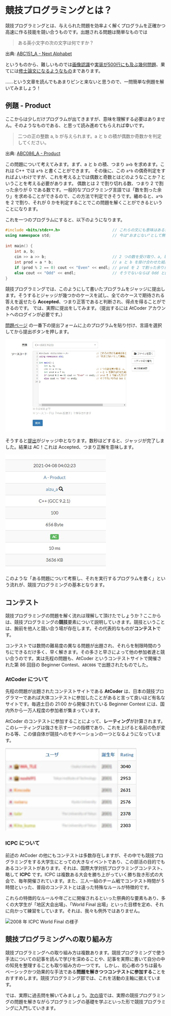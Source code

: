 # 競技プログラミングとは？

競技プログラミングとは、与えられた問題を効率よく解くプログラムを正確かつ高速に作る技能を競い合うものです。出題される問題は簡単なものでは

> ある英小文字の次の文字は何ですか？

出典: [ABC151_A - Next Alphabet](https://atcoder.jp/contests/abc151/tasks/abc151_a)

というものから、難しいものでは[画像認識](https://atcoder.jp/contests/birthday0410/tasks/birthday0410_x)や[実装が500行にも及ぶ幾何問題](https://judge.u-aizu.ac.jp/onlinejudge/description.jsp?id=2616)、果てには[修士論文になるようなもの](https://codeforces.com/gym/102586/problem/L)まであります。

……という文章を読んでもあまりピンと来ないと思うので、一問簡単な例題を解いてみましょう！

## 例題 - Product

ここからは少しだけプログラムが出てきますが、意味を理解する必要はありません。そのようなものである、と思って読み進めてもらえれば幸いです。

> 二つの正の整数 a, b が与えられます。a と b の積が偶数か奇数かを判定してください。

出典: [ABC086_A - Product](https://atcoder.jp/contests/abc086/tasks/abc086_a)

この問題について考えてみます。まず、a と b の積、つまり `a×b` を求めます。これは C++ では `a*b` と書くことができます。
その後に、この `a*b` の偶奇判定をすればよいわけですが、これを考える上では偶数と奇数とはどのようなことか？ということを考える必要があります。
偶数とは 2 で割り切れる数、つまり 2 で割った余りが 0 である数です。一般的なプログラミング言語では「数を割った余り」を求めることができるので、この方法で判定できそうです。纏めると、`a*b` を 2 で割り、それが 0 かを判定することでこの問題を解くことができるということになります。

これを一つのプログラムにすると、以下のようになります。

```cpp
#include <bits/stdc++.h>                       // これらの文にも意味はあるが、
using namespace std;                           // 今は"おまじない"として無視して良い

int main() {
    int a, b;
    cin >> a >> b;                             // 2 つの数を受け取り、a, b と名前をつける
    int prod = a * b;                          // a と b を掛け合わせた結果に prod と名前をつける
    if (prod % 2 == 0) cout << "Even" << endl; // prod を 2 で割った余りが 0 か? 0 ならば Even と
    else cout << "Odd" << endl;                // そうでないならば Odd と回答する
}
```

競技プログラミングでは、このようにして書いたプログラムをジャッジに提出します。そうするとジャッジが幾つかのケースを試し、全てのケースで期待される答えを返せたら **Accepted**、つまり正答であると判断され、得点を得ることができるのです。
では、実際に提出をしてみます。（提出するには AtCoder アカウントへのログインが必要です。）

[問題ページ](https://atcoder.jp/contests/abc086/tasks/abc086_a) の一番下の提出フォームに上のプログラムを貼り付け、言語を選択してから提出ボタンを押します。

![submit 前の提出欄](/images/before_submit.jpg?center)

そうすると[提出](https://atcoder.jp/contests/abc086/submissions/21559223)がジャッジ中となります。数秒ほどすると、ジャッジが完了しました。結果は AC！これは Accepted、つまり正解を意味します。

![提出の結果](/images/accepted_submission.jpg?center)

このような「ある問題について考察し、それを実行するプログラムを書く」という流れが、競技プログラミングの基本となります。

## コンテスト

競技プログラミングの問題を解く流れは理解して頂けたでしょうか？ここからは、競技プログラミングの**競技**要素について説明していきます。競技ということは、腕前を他人と競い合う場が存在します。その代表的なものが**コンテスト**です。

コンテストでは数問の難易度の異なる問題が出題され、それらを制限時間のうちにできるだけ多く、早く解きます。その多さと早さによって他の参加者達と競い合うのです。実は先程の問題も、AtCoder というコンテストサイトで開催された第 86 回目の Beginner Contest、`ABC086` で出題されたものでした。

### AtCoder について

先程の問題が出題されたコンテストサイトである **AtCoder** は、日本の競技プログラマーであれば大体コンテストに参加したことがあると言って良いほど有名なサイトです。毎週土日の 21:00 から開催されている Beginner Contest には、国内外から一万人程度の参加者が集まっています。

AtCoder のコンテストに参加することによって、**レーティング**が計算されます。このレーティングは強さを示す一つの指標であり、これを上げると名前の色が変わる等、この値自体が競技へのモチベーションの一つとなるようになっています。

![AtCoder のレート上位ランキング（一部）](/images/ratings.png?center)

<!--これいる?
ちなみに、よく勘違いされがちなレーティングの目安ですが、[AtCoder 社長のブログ](https://chokudai.hatenablog.com/entry/2019/02/11/155904)によると

> 誤解を恐れずに超ざっくりとイメージでの評価をするなら、
>
> - 灰色は参加すれば誰でもなれるので意欲以外の保証はなし。
> - 学生で茶色なら優秀だがエンジニアとしてはちょっと物足りない。派遣とかで来たエンジニアが茶色あれば一安心。
> - 緑あれば大抵の企業でアルゴリズム力は十分。AtCoder的には決して上位ではないが、他社評価サイトなら最高評価。
> ……

とのことなので、茶色を目指すようにしましょう-->


### ICPC について

前述の AtCoder の他にもコンテストは多数存在しますが、その中でも競技プログラミングをする大学生にとっての大きなイベントであり、この部活の目的でもあるコンテストがあります。それは、国際大学対抗プログラミングコンテスト、略して **ICPC** です。ICPC は複数ある大会を勝ち上がっていく勝ち抜き形式の大会で、毎年開催されています。また、三人一組のチーム戦でコンテスト時間が 5 時間といった、普段のコンテストとは違った特殊なルールが特徴的です。

これらの特徴的なルールや年ごとに開催されるといった祭典的な要素もあり、多くの大学生が「地区大会出場」、「World Final 出場」といった目標を定め、それに向かって練習をしています。それは、我々も例外ではありません。

![2008 年 ICPC World Final の様子](http://web-ext.u-aizu.ac.jp/circles/acpc/photo/2008/world1_large.jpg)

## 競技プログラミングへの取り組み方

競技プログラミングへの取り組み方は複数あります。競技プログラミングで使う手法についての記事を読んで学びを深めることや、記事を実際に書いて自分の中の知見を整理することも取り組み方の一つです。
しかし、初心者のうちは最もベーシックかつ効果的な手法である**問題を解きつつコンテストに参加する**ことをおすすめします。競技プログラミング部では、これを活動の主軸に据えています。

では、実際に過去問を解いてみましょう。[次の項](getting-started)では、実際の競技プログラミングの問題を解きながらプログラミングの基礎を学ぶといった形で競技プログラミングに入門していきます。
